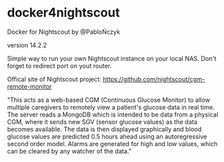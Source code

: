 # docker4nightscout
Docker for Nightscout by @PabloŃczyk

version 14.2.2

Simple way to run your own Nightscout instance on your local NAS. Don't forget to redirect port on yout router.

Offical site of Nightscout project:
https://github.com/nightscout/cgm-remote-monitor

"This acts as a web-based CGM (Continuous Glucose Monitor) to allow multiple caregivers to remotely view a patient's glucose data in real time. The server reads a MongoDB which is intended to be data from a physical CGM, where it sends new SGV (sensor glucose values) as the data becomes available. The data is then displayed graphically and blood glucose values are predicted 0.5 hours ahead using an autoregressive second order model. Alarms are generated for high and low values, which can be cleared by any watcher of the data."
